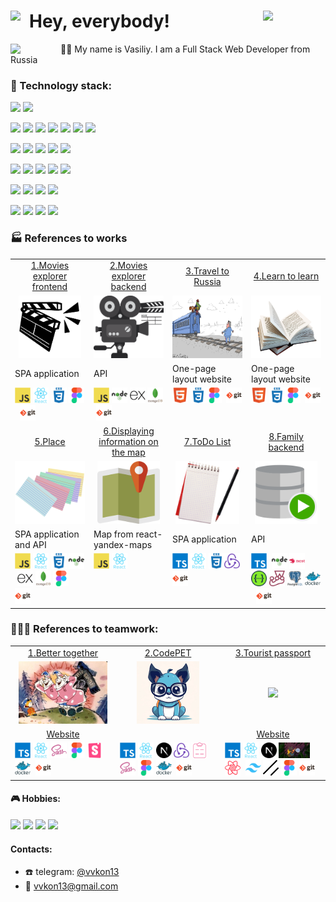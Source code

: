 # <img src="https://media.giphy.com/media/hvRJCLFzcasrR4ia7z/giphy.gif" width="30px" align="left"/> Hey, everybody! <img src="https://media.giphy.com/media/v1.Y2lkPTc5MGI3NjExMjRseGtoZzd2ZTFyMWhhMWphbW53OTJtM25uMjgyMXdhZHN4cGxraCZlcD12MV9pbnRlcm5hbF9naWZfYnlfaWQmY3Q9dHM/XH9wwXfUXu91wAJwN5/giphy.gif" width="100" align="right"/> 

<img src="https://media.giphy.com/media/v1.Y2lkPTc5MGI3NjExZnNtY2wzMDVqYmRtazExYzRmMm5yZGVlYjJxbWsyM3Z1Mzk0Z3BycyZlcD12MV9pbnRlcm5hbF9naWZfYnlfaWQmY3Q9cw/htSeueZxZ2RkBPrIe1/giphy.gif" width="80" align="left"> :man_technologist:  My name is Vasiliy. I am a Full Stack Web Developer from Russia



### 🧰 Technology stack:

<img src="https://img.shields.io/badge/JavaScript-1c2f2f?style=for-the-badge&logo=javascript"/> <img src="https://img.shields.io/badge/typescript-1c2f2f?style=for-the-badge&logo=typescript">

<img src="https://img.shields.io/badge/Node.js-1c2f2f?style=for-the-badge&logo=nodedotjs"/> <img src="https://img.shields.io/badge/express.js-1c2f2f?style=for-the-badge&logo=express"/> <img src="https://img.shields.io/badge/nest.js-1c2f2f?style=for-the-badge&logo=nestjs"/> <img src="https://img.shields.io/badge/postgre%20sql-1c2f2f?style=for-the-badge&logo=postgresql"/> <img src="https://img.shields.io/badge/MongoDB-1c2f2f?style=for-the-badge&logo=mongodb"/> <img src="https://img.shields.io/badge/swagger-1c2f2f?style=for-the-badge&logo=swagger"/> <img src="https://img.shields.io/badge/docker-1c2f2f?style=for-the-badge&logo=docker"/>

<img src="https://img.shields.io/badge/React-1c2f2f?style=for-the-badge&logo=react"/> <img src="https://img.shields.io/badge/next.js-1c2f2f?style=for-the-badge&logo=nextdotjs"/> <img src="https://img.shields.io/badge/redux%20toolkit-1c2f2f?style=for-the-badge&logo=redux"/> <img src="https://img.shields.io/badge/tanstack%20query-1c2f2f?style=for-the-badge&logo=reactquery"/> <img src="https://img.shields.io/badge/react%20hook%20form-1c2f2f?style=for-the-badge&logo=reacthookform"/>

<img src="https://img.shields.io/badge/HTML-1c2f2f?style=for-the-badge&logo=html5"/> <img src="https://img.shields.io/badge/CSS-1c2f2f?style=for-the-badge&logo=css3"/> <img src="https://img.shields.io/badge/SCSS-1c2f2f?style=for-the-badge&logo=sass"/> <img src="https://img.shields.io/badge/css%20modules-1c2f2f?style=for-the-badge&logo=cssmodules"> <img src="https://img.shields.io/badge/tailwind%20css-1c2f2f?style=for-the-badge&logo=tailwindcss">

<img src="https://img.shields.io/badge/mui-1c2f2f?style=for-the-badge&logo=mui"/> <img src="https://img.shields.io/badge/shadcn-1c2f2f?style=for-the-badge&logo=shadcnui"/> <img src="https://img.shields.io/badge/bootstrap-1c2f2f?style=for-the-badge&logo=bootstrap"/> <img src="https://img.shields.io/badge/Storybook-1c2f2f?style=for-the-badge&logo=storybook"/>  

<img src="https://img.shields.io/badge/ubuntu-1c2f2f?style=for-the-badge&logo=ubuntu"/> <img src="https://img.shields.io/badge/Git-1c2f2f?style=for-the-badge&logo=git"/> <img src="https://img.shields.io/badge/Figma-1c2f2f?style=for-the-badge&logo=figma"/> <img src="https://img.shields.io/badge/jest-1c2f2f?style=for-the-badge&logo=jest"/>     

### :factory: References to works
<table align="center">
  <tr>
    <td valign="middle" align="center" width="20%"><a href="https://github.com/vvkon13/movies-explorer-frontend/tree/main">1.Movies explorer frontend</a></td>
    <td valign="middle" align="center" width="20%"><a href="https://github.com/vvkon13/movies-explorer-api">2.Movies explorer backend</a></td>
    <td valign="middle" align="center" width="20%"><a href="https://github.com/vvkon13/russian-travel">3.Travel to Russia</a></td>
    <td valign="middle" align="center" width="20%"><a href="https://github.com/vvkon13/how-to-learn">4.Learn to learn</a></td>
  </tr>
  <tr>
    <td valign="middle" align="center" width="20%"><a href="https://github.com/vvkon13/movies-explorer-frontend/tree/main"><img src="https://github.com/vvkon13/images/blob/main/camera1.png" height="100"/></a></td>
    <td valign="middle" align="center" width="20%"><a href="https://github.com/vvkon13/movies-explorer-api"><img src="https://github.com/vvkon13/images/blob/main/camera2.png" height="100"/></a></td>
    <td valign="middle" align="center" width="20%"><a href="https://github.com/vvkon13/russian-travel"><img src="https://github.com/vvkon13/images/blob/main/Crocodile.jpg" height="100"/></a></td>
    <td valign="middle" align="center" width="20%"><a href="https://github.com/vvkon13/how-to-learn"><img src="https://github.com/vvkon13/images/blob/main/book.png" height="100"/></a></td>
  </tr>

  <tr>
    <td valign="middle" align="left" width="20%">SPA application</td>
    <td valign="middle" align="left" width="20%">API</td>
    <td valign="middle" align="left" width="20%">One-page layout website</td>
    <td valign="middle" align="left" width="20%">One-page layout website</td>
  </tr>
  <tr>
    <td valign="top" align="left" width="20%"><img src="https://github.com/devicons/devicon/blob/master/icons/javascript/javascript-original.svg" title="JavaScript" alt="JavaScript" width="25" height="25"/>&nbsp;<img src="https://github.com/devicons/devicon/blob/master/icons/react/react-original-wordmark.svg" title="React" alt="React" width="25" height="25"/>&nbsp;<img src="https://github.com/devicons/devicon/blob/master/icons/css3/css3-plain-wordmark.svg"  title="CSS3" alt="CSS" width="25" height="25"/>&nbsp;<img src="https://github.com/devicons/devicon/blob/master/icons/figma/figma-original.svg" title="Figma"  alt="Figma" width="25" height="25"/>&nbsp; <img src="https://github.com/devicons/devicon/blob/master/icons/git/git-original-wordmark.svg" title="Git" **alt="Git" width="25" height="25"/></td>
    <td valign="top" align="left" width="20%"><img src="https://github.com/devicons/devicon/blob/master/icons/javascript/javascript-original.svg" title="JavaScript" alt="JavaScript" width="25" height="25"/>&nbsp;<img src="https://github.com/devicons/devicon/blob/master/icons/nodejs/nodejs-original-wordmark.svg" title="NodeJS" alt="NodeJS" width="25" height="25"/>&nbsp;<img src="https://github.com/devicons/devicon/blob/master/icons/express/express-original.svg" title="ExpressJS" alt="ExpressJS" width="25" height="25"/>&nbsp;<img src="https://github.com/devicons/devicon/blob/master/icons/mongodb/mongodb-original-wordmark.svg" title="MongoDB" alt="MongoDB" width="25" height="25"/>&nbsp;<img src="https://github.com/devicons/devicon/blob/master/icons/git/git-original-wordmark.svg" title="Git" **alt="Git" width="25" height="25"/></td>
    <td valign="top" align="left" width="20%"><img src="https://github.com/devicons/devicon/blob/master/icons/html5/html5-original.svg" title="HTML5" alt="HTML" width="25" height="25"/>&nbsp;<img src="https://github.com/devicons/devicon/blob/master/icons/css3/css3-plain-wordmark.svg"  title="CSS3" alt="CSS" width="25" height="25"/><img src="https://github.com/devicons/devicon/blob/master/icons/figma/figma-original.svg" title="Figma"  alt="Figma" width="25" height="25"/>&nbsp; <img src="https://github.com/devicons/devicon/blob/master/icons/git/git-original-wordmark.svg" title="Git" **alt="Git" width="25" height="25"/></td>
    <td valign="top" align="left" width="20%"><img src="https://github.com/devicons/devicon/blob/master/icons/html5/html5-original.svg" title="HTML5" alt="HTML" width="25" height="25"/>&nbsp;<img src="https://github.com/devicons/devicon/blob/master/icons/css3/css3-plain-wordmark.svg"  title="CSS3" alt="CSS" width="25" height="25"/><img src="https://github.com/devicons/devicon/blob/master/icons/figma/figma-original.svg" title="Figma"  alt="Figma" width="25" height="25"/>&nbsp; <img src="https://github.com/devicons/devicon/blob/master/icons/git/git-original-wordmark.svg" title="Git" **alt="Git" width="25" height="25"/></td>
  </tr>
  <tr>
    <td valign="middle" align="center" width="20%"><a href="https://github.com/vvkon13/react-mesto-api-full-gha">5.Place</a></td>
    <td valign="middle" align="center" width="20%"><a href="https://github.com/vvkon13/loko">6.Displaying information on the map</a></td>
    <td valign="middle" align="center" width="20%"><a href="https://github.com/vvkon13/todos">7.ToDo List</a></td>
    <td valign="middle" align="center" width="20%"><a href="https://github.com/vvkon13/test-nest-psql">8.Family backend</a></td>
  </tr>
  <tr>
    <td valign="middle" align="center" width="20%"><a href="https://github.com/vvkon13/react-mesto-api-full-gha"><img src="https://github.com/vvkon13/images/blob/main/cards.png" height="100"/></a></td>
    <td valign="middle" align="center" width="20%"><a href="https://github.com/vvkon13/loko"><img src="https://github.com/vvkon13/images/blob/main/map.png" height="100"/></a></td>
    <td valign="middle" align="center" width="20%"><a href="https://github.com/vvkon13/todos"><img src="https://github.com/vvkon13/images/blob/main/notepad.png" height="100"/></a></td>
    <td valign="middle" align="center" width="20%"><a href="https://github.com/vvkon13/test-nest-psql"><img src="https://github.com/devicons/devicon/blob/master/icons/sqldeveloper/sqldeveloper-original.svg" height="100"/></a></td>
  </tr>

  <tr>
    <td valign="middle" align="left" width="20%">SPA application and API</td>
    <td valign="middle" align="left" width="20%">Map from react-yandex-maps</td>
    <td valign="middle" align="left" width="20%">SPA application</td>
    <td valign="middle" align="left" width="20%">API</td>
  </tr>
  <tr>
    <td valign="top" align="left" width="20%"><img src="https://github.com/devicons/devicon/blob/master/icons/javascript/javascript-original.svg" title="JavaScript" alt="JavaScript" width="25" height="25"/>&nbsp;<img src="https://github.com/devicons/devicon/blob/master/icons/react/react-original-wordmark.svg" title="React" alt="React" width="25" height="25"/>&nbsp;<img src="https://github.com/devicons/devicon/blob/master/icons/css3/css3-plain-wordmark.svg"  title="CSS3" alt="CSS" width="25" height="25"/>&nbsp;<img src="https://github.com/devicons/devicon/blob/master/icons/nodejs/nodejs-original-wordmark.svg" title="NodeJS" alt="NodeJS" width="25" height="25"/>&nbsp;<img src="https://github.com/devicons/devicon/blob/master/icons/express/express-original.svg" title="ExpressJS" alt="ExpressJS" width="25" height="25"/>&nbsp;<img src="https://github.com/devicons/devicon/blob/master/icons/mongodb/mongodb-original-wordmark.svg" title="MongoDB" alt="MongoDB" width="25" height="25"/>&nbsp;<img src="https://github.com/devicons/devicon/blob/master/icons/figma/figma-original.svg" title="Figma"  alt="Figma" width="25" height="25"/>&nbsp;<img src="https://github.com/devicons/devicon/blob/master/icons/git/git-original-wordmark.svg" title="Git" **alt="Git" width="25" height="25"/></td>
    <td valign="top" align="left" width="20%"><img src="https://github.com/devicons/devicon/blob/master/icons/javascript/javascript-original.svg" title="JavaScript" alt="JavaScript" width="25" height="25"/>&nbsp;<img src="https://github.com/devicons/devicon/blob/master/icons/react/react-original-wordmark.svg" title="React" alt="React" width="25" height="25"/>&nbsp;</td>
    <td valign="top" align="left" width="20%"><img src="https://github.com/devicons/devicon/blob/master/icons/typescript/typescript-original.svg" title="TypeScript" alt="TypeScript" width="25" height="25"/>&nbsp;<img src="https://github.com/devicons/devicon/blob/master/icons/react/react-original-wordmark.svg" title="React" alt="React" width="25" height="25"/>&nbsp;<img src="https://github.com/devicons/devicon/blob/master/icons/css3/css3-plain-wordmark.svg"  title="CSS3" alt="CSS" width="25" height="25"/><img src="https://github.com/devicons/devicon/blob/master/icons/redux/redux-original.svg" title="Redux" alt="Redux " width="25" height="25"/>&nbsp;<img src="https://github.com/devicons/devicon/blob/master/icons/git/git-original-wordmark.svg" title="Git" **alt="Git" width="25" height="25"/></td>
    <td valign="top" align="left" width="20%"><img src="https://github.com/devicons/devicon/blob/master/icons/typescript/typescript-original.svg" title="TypeScript" alt="TypeScript" width="25" height="25"/>&nbsp;  <img src="https://github.com/devicons/devicon/blob/master/icons/nodejs/nodejs-original-wordmark.svg" title="NodeJS" alt="NodeJS" width="25" height="25"/>&nbsp;<img src="https://github.com/devicons/devicon/blob/master/icons/nestjs/nestjs-original-wordmark.svg"  title="NestJS" alt="NestJS" width="25" height="25"/>&nbsp;<img src="https://github.com/devicons/devicon/blob/master/icons/swagger/swagger-original.svg" title="Swagger" alt="Swagger" width="25" height="25"/>&nbsp;<img src="https://github.com/devicons/devicon/blob/master/icons/jest/jest-plain.svg" title="Jest"  alt="Jest" width="25" height="25"/>&nbsp;<img src="https://github.com/devicons/devicon/blob/master/icons/postgresql/postgresql-original-wordmark.svg" title="PostgreSQL" alt="PostgreSQL" width="25" height="25"/>&nbsp;<img src="https://github.com/devicons/devicon/blob/master/icons/docker/docker-original-wordmark.svg" title="Docker" alt="Docker" width="25" height="25"/>&nbsp; <img src="https://github.com/devicons/devicon/blob/master/icons/git/git-original-wordmark.svg" title="Git" **alt="Git" width="25" height="25"/></td>
  </tr>  
</table>

### 🧑‍🤝‍🧑 References to teamwork:
<table align="center">
  <tr>
    <td valign="middle" align="center" width="30%"><a href="https://github.com/vvkon13/tourist-passport">1.Better together</a></td>
    <td valign="middle" align="center" width="30%"><a href="https://github.com/Pet-projects-CodePET/Frontend/tree/develop">2.CodePET</a></td>
    <td valign="middle" align="center" width="30%"><a href="https://github.com/vvkon13/tourist-passport">3.Tourist passport</a></td>
  </tr>
  <tr>
    <td valign="middle" align="center" width="30%"><a href="https://github.com/vvkon13/tourist-passport"><img src="https://github.com/vvkon13/images/blob/main/bettertogether.jpg" height="100"/></a></td>
    <td valign="middle" align="center" width="30%"><a href="https://github.com/Pet-projects-CodePET/Frontend/tree/develop"><img src="https://github.com/vvkon13/images/blob/main/codepet.png" height="100"/></a></td>
    <td valign="middle" align="center" width="30%"><a href="https://github.com/vvkon13/tourist-passport"><img src="https://photo.tvigle.ru/res/tvigle/video/2018/04/27/27954e48-75eb-487d-a256-c76bb5207ec4.png" height="100"/></a></td>
  </tr>

  <tr>
    <td valign="middle" align="center" width="30%"><a href="https://2260993-dk30711.twc1.net/">Website</a></td>
    <td valign="middle" align="center" width="30%"></td>
    <td valign="middle" align="center" width="30%"><a href="https://tpdeti.ru/">Website</a></td>
  </tr>
  <tr>
   <td valign="top" align="left" width="20%"><img src="https://github.com/devicons/devicon/blob/master/icons/typescript/typescript-original.svg" title="TypeScript" alt="TypeScript" width="25" height="25"/>&nbsp;<img src="https://github.com/devicons/devicon/blob/master/icons/react/react-original-wordmark.svg" title="React" alt="React" width="25" height="25"/>&nbsp;<img src="https://github.com/devicons/devicon/blob/master/icons/sass/sass-original.svg"  title="SCSS" alt="SCSS" width="25" height="25"/>&nbsp;<img src="https://github.com/devicons/devicon/blob/master/icons/figma/figma-original.svg" title="Figma"  alt="Figma" width="25" height="25"/>&nbsp;<img src="https://github.com/devicons/devicon/blob/master/icons/storybook/storybook-original.svg" title="Storybook" alt="Storybook" width="25" height="25"/>&nbsp;<img src="https://github.com/devicons/devicon/blob/master/icons/docker/docker-original-wordmark.svg" title="Docker" alt="Docker" width="25" height="25"/>&nbsp; <img src="https://github.com/devicons/devicon/blob/master/icons/git/git-original-wordmark.svg" title="Git" **alt="Git" width="25" height="25"/></td>
<td valign="top" align="left" width="20%"><img src="https://github.com/devicons/devicon/blob/master/icons/typescript/typescript-original.svg" title="TypeScript" alt="TypeScript" width="25" height="25"/>&nbsp;<img src="https://github.com/devicons/devicon/blob/master/icons/react/react-original-wordmark.svg" title="React" alt="React" width="25" height="25"/>&nbsp;<img src="https://github.com/devicons/devicon/blob/master/icons/nextjs/nextjs-original.svg" title="NextJs" alt="NextJs" width="25" height="25"/>&nbsp;<img src="https://github.com/devicons/devicon/blob/master/icons/redux/redux-original.svg" title="Redux" alt="Redux " width="25" height="25"/>&nbsp;<img src="https://github.com/vvkon13/images/blob/main/reacthookform-color.svg" title="ReactHookForm" alt="ReactHookForm" width="25" height="25" color="#FF4154"/>&nbsp;<img src="https://github.com/devicons/devicon/blob/master/icons/sass/sass-original.svg"  title="SCSS" alt="SCSS" width="25" height="25"/>&nbsp;<img src="https://github.com/devicons/devicon/blob/master/icons/figma/figma-original.svg" title="Figma"  alt="Figma" width="25" height="25"/>&nbsp;<img src="https://github.com/devicons/devicon/blob/master/icons/docker/docker-original-wordmark.svg" title="Docker" alt="Docker" width="25" height="25"/>&nbsp; <img src="https://github.com/devicons/devicon/blob/master/icons/git/git-original-wordmark.svg" title="Git" **alt="Git" width="25" height="25"/></td>
    <td valign="top" align="left" width="20%"><img src="https://github.com/devicons/devicon/blob/master/icons/typescript/typescript-original.svg" title="TypeScript" alt="TypeScript" width="25" height="25"/>&nbsp;<img src="https://github.com/devicons/devicon/blob/master/icons/react/react-original-wordmark.svg" title="React" alt="React" width="25" height="25"/>&nbsp;<img src="https://github.com/devicons/devicon/blob/master/icons/nextjs/nextjs-original.svg" title="NextJs" alt="NextJs" width="25" height="25"/>&nbsp;<img src="https://github.com/vvkon13/images/blob/main/bear.jpg" title="zustand" alt="zustand" height="25" color="#FF4154"/>&nbsp;<img src="https://github.com/vvkon13/images/blob/main/reactquery-color.svg" title="TanStack Query" alt="TanStack Query" width="25" height="25" color="#FF4154"/>&nbsp;&nbsp;<img src="https://github.com/devicons/devicon/blob/master/icons/tailwindcss/tailwindcss-original.svg" title="TailwindCSS" alt="TailwindCSS" width="25" height="25" color="#FF4154"/>&nbsp;<img src="https://github.com/vvkon13/images/blob/main/shadcnui-color.svg" title="Shadcnui" alt="Shadcnui" width="25" height="25" color="#FF4154"/>&nbsp;<img src="https://github.com/devicons/devicon/blob/master/icons/figma/figma-original.svg" title="Figma"  alt="Figma" width="25" height="25"/>&nbsp;<img src="https://github.com/devicons/devicon/blob/master/icons/git/git-original-wordmark.svg" title="Git" **alt="Git" width="25" height="25"/></td>
  </tr>  
</table>

#### :video_game: Hobbies:
<img src="https://img.shields.io/badge/codewars-b22222?style=flat&logo=codewars&logoColor=000000"/> <img src="https://img.shields.io/badge/LeetCode-000000?style=flat&logo=leetcode"/> <img src="https://img.shields.io/badge/Chess.com-4f7942?style=flat&logo=''&logoColor=000000"/> <img src="https://img.shields.io/badge/FIFA-101090?style=flat&logo=FIFA"/>
#### Сontacts:
* :telephone: telegram: [@vvkon13](https://t.me/vvkon13)
* :email: vvkon13@gmail.com
<!-- 
<img src="https://github.com/devicons/devicon/blob/master/icons/java/java-original-wordmark.svg" title="Java" alt="Java" width="25" height="25"/>&nbsp;
  <img src="https://github.com/devicons/devicon/blob/master/icons/react/react-original-wordmark.svg" title="React" alt="React" width="25" height="25"/>&nbsp;
  <img src="https://github.com/devicons/devicon/blob/master/icons/postgresql/postgresql-original-wordmark.svg" title="PostgreSQL" alt="PostgreSQL" width="25" height="25"/>&nbsp;
  <img src="https://github.com/devicons/devicon/blob/master/icons/docker/docker-original-wordmark.svg" title="Docker" alt="Docker" width="25" height="25"/>&nbsp;
  <img src="https://github.com/devicons/devicon/blob/master/icons/materialui/materialui-original.svg" title="Material UI" alt="Material UI" width="25" height="25"/>&nbsp;
  <img src="https://github.com/devicons/devicon/blob/master/icons/swagger/swagger-original.svg" title="Swagger" alt="Swagger" width="25" height="25"/>&nbsp;
  <img src="https://github.com/devicons/devicon/blob/master/icons/redux/redux-original.svg" title="Redux" alt="Redux " width="25" height="25"/>&nbsp;
  <img src="https://github.com/devicons/devicon/blob/master/icons/css3/css3-plain-wordmark.svg"  title="CSS3" alt="CSS" width="25" height="25"/>&nbsp;
  <img src="https://github.com/devicons/devicon/blob/master/icons/html5/html5-original.svg" title="HTML5" alt="HTML" width="25" height="25"/>&nbsp;
  <img src="https://github.com/devicons/devicon/blob/master/icons/javascript/javascript-original.svg" title="JavaScript" alt="JavaScript" width="25" height="25"/>&nbsp;
  <img src="https://github.com/devicons/devicon/blob/master/icons/mongodb/mongodb-original-wordmark.svg" title="MongoDB" alt="MongoDB" width="25" height="25"/>&nbsp;
  <img src="https://github.com/devicons/devicon/blob/master/icons/figma/figma-original.svg" title="Figma"  alt="Figma" width="25" height="25"/>&nbsp;
  <img src="https://github.com/devicons/devicon/blob/master/icons/nodejs/nodejs-original-wordmark.svg" title="NodeJS" alt="NodeJS" width="25" height="25"/>&nbsp;
<img src="https://github.com/devicons/devicon/blob/master/icons/git/git-original-wordmark.svg" title="Git" **alt="Git" width="25" height="25"/>&nbsp;
<img src="https://github.com/devicons/devicon/blob/master/icons/github/github-original.svg" title="GitHub" **alt="GitHub" width="25" height="25"/>&nbsp;
<img src="https://github.com/devicons/devicon/blob/master/icons/express/express-original.svg" title="ExpressJS" alt="ExpressJS" width="25" height="25"/>&nbsp;
<img src="https://github.com/devicons/devicon/blob/master/icons/storybook/storybook-original-wordmark.svg" title="Storybook" alt="Storybook" width="25" height="25"/>&nbsp;
<img src="https://github.com/devicons/devicon/blob/master/icons/nextjs/nextjs-original.svg" title="NextJs" alt="NextJs" width="25" height="25"/>&nbsp;
<img src="https://github.com/vvkon13/images/blob/main/reactquery-color.svg" title="TanStack Query" alt="TanStack Query" width="25" height="25" color="#FF4154"/>&nbsp;
<img src="https://github.com/vvkon13/images/blob/main/bear.jpg" title="zustand" alt="zustand" width="25" height="25" color="#FF4154"/>&nbsp;
<img src="https://github.com/devicons/devicon/blob/master/icons/tailwindcss/tailwindcss-original.svg" title="TailwindCSS" alt="TailwindCSS" width="25" height="25" color="#FF4154"/>&nbsp;
<img src="https://github.com/vvkon13/images/blob/main/shadcnui-color.svg" title="Shadcnui" alt="Shadcnui" width="25" height="25" color="#FF4154"/>&nbsp;
<img src="https://github.com/vvkon13/images/blob/main/reacthookform-color.svg" title="ReactHookForm" alt="ReactHookForm" width="25" height="25" color="#FF4154"/>&nbsp;
 
 -->
